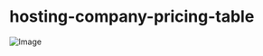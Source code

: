 # hosting-company-pricing-table

![Image](https://github.com/user-attachments/assets/5d7a35ee-9149-4bea-8831-2c9053fc0020)

